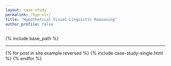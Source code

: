```yaml
---
layout: case-study
permalink: /hyp-vlr/
title: "Hypothetical Visual-Linguistic Reasoning"
author_profile: false
---
```


{% include base_path %}

---

{% for post in site.example reversed %}
  {% include case-study-single.html %}
{% endfor %}
